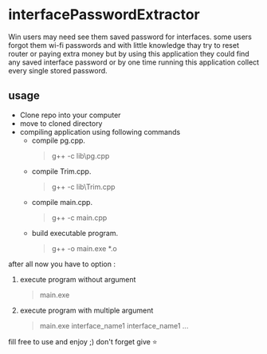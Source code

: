 # interfacePasswordExtractor
Win users may need see them saved password for interfaces. 
some users forgot them wi-fi passwords and with little knowledge thay try to reset router or paying extra money
but by using this application they could find any saved interface password or by one time running this application collect every single stored password.

## usage
* Clone repo into your computer
* move to cloned directory
* compiling application using following commands
  * compile pg.cpp.
    > g++ -c lib\pg.cpp
  * compile Trim.cpp.
    > g++ -c lib\Trim.cpp
  * compile main.cpp.
    > g++ -c main.cpp
  * build executable program. 
    > g++ -o main.exe *.o
 
 after all now you have to option :
 1. execute program without argument
    > main.exe
 2. execute program with multiple argument
    > main.exe interface_name1 interface_name1 ...
  
fill free to use and enjoy ;) don't forget give ⭐
